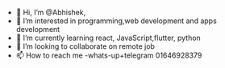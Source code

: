 - 👋 Hi, I’m @Abhishek,
- 👀 I’m interested in programming,web development and apps development 
- 🌱 I’m currently learning react, JavaScript,flutter, python 
- 💞️ I’m looking to collaborate on remote job
- 📫 How to reach me -whats-up+telegram 01646928379

<!---
Abhishek666666/Abhishek666666 is a ✨ special ✨ repository because its `README.md` (this file) appears on your GitHub profile.
You can click the Preview link to take a look at your changes.
--->
